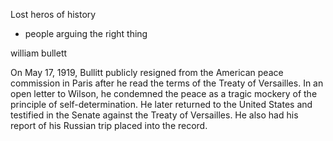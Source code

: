 Lost heros of history
- people arguing the right thing


william bullett





On May 17, 1919, Bullitt publicly resigned from the American peace commission in Paris after he read the terms of the Treaty of Versailles. In an open letter to Wilson, he condemned the peace as a tragic mockery of the principle of self-determination. He later returned to the United States and testified in the Senate against the Treaty of Versailles. He also had his report of his Russian trip placed into the record.




